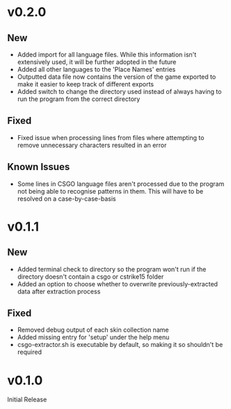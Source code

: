 # v0.2.0
## New
- Added import for all language files. While this information isn't extensively used, it will be further adopted in the future
- Added all other languages to the 'Place Names' entries
- Outputted data file now contains the version of the game exported to make it easier to keep track of different exports
- Added switch to change the directory used instead of always having to run the program from the correct directory

## Fixed
- Fixed issue when processing lines from files where attempting to remove unnecessary characters resulted in an error

## Known Issues
- Some lines in CSGO language files aren't processed due to the program not being able to recognise patterns in them. This will have to be resolved on a case-by-case-basis

# v0.1.1
## New
- Added terminal check to directory so the program won't run if the directory doesn't contain a csgo or cstrike15 folder
- Added an option to choose whether to overwrite previously-extracted data after extraction process

## Fixed
- Removed debug output of each skin collection name
- Added missing entry for 'setup' under the help menu
- csgo-extractor.sh is executable by default, so making it so shouldn't be required

# v0.1.0
Initial Release
